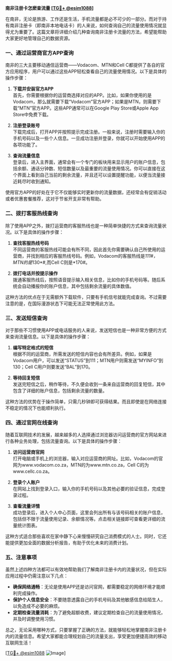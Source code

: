 **南非注册卡怎麽查流量 [[TG💪+ @esim1088](https://t.me/s/esim1088)]**

在南非，无论是旅游、工作还是生活，手机流量都是必不可少的一部分。而对于持有南非注册卡（即南非本地电话卡）的人来说，如何查询自己的流量使用情况就显得尤为重要了。这篇文章将详细介绍几种查询南非注册卡流量的方法，希望能帮助大家更好地管理自己的数据资源。

### 一、通过运营商官方APP查询

南非的三大主要移动通信运营商——Vodacom、MTN和Cell C都提供了各自的官方应用程序，用户可以通过这些APP轻松查看自己的流量使用情况。以下是具体的操作步骤：

1. **下载并安装官方APP**  
   首先，你需要根据你的运营商选择对应的APP。比如，如果你使用的是Vodacom，那么就需要下载“Vodacom”官方APP；如果是MTN，则需要下载“MTN”官方APP。这些APP通常可以在Google Play Store或Apple App Store中免费下载。

2. **注册登录账号**  
   下载完成后，打开APP并按照提示完成注册。一般来说，注册时需要输入你的手机号码以及一些个人信息。一旦成功注册并登录，你就可以开始使用APP的各项功能了。

3. **查询流量信息**  
   登录后，进入主界面，通常会有一个专门的板块用来显示用户的账户信息，包括余额、通话分钟数、短信数量以及最重要的流量使用情况。你可以直接在这个界面上看到自己当前的剩余流量，并且还可以设置提醒功能，以便当流量接近耗尽时收到通知。

使用官方APP的好处在于它不仅能够实时更新你的流量数据，还经常会有促销活动或者优惠套餐推荐，这对于节省开支非常有帮助。

### 二、拨打客服热线查询

除了使用APP之外，拨打运营商的客服热线也是一种简单快捷的方式来查询流量状况。以下是具体的操作步骤：

1. **查找客服热线号码**  
   不同运营商的客服热线可能会有所不同，因此首先你需要确认自己所使用的运营商，并找到相应的客服热线号码。例如，Vodacom的客服热线是*111#，MTN的是*130*#,而Cell C则是*170#。

2. **拨打电话并按提示操作**  
   拨通客服热线后，按照语音提示输入相关信息，比如你的手机号码等。随后系统会自动播报你的账户信息，其中包括剩余流量的具体数值。

这种方法的优点在于无需额外下载软件，只要有手机信号就能完成查询。不过需要注意的是，在国际漫游状态下可能无法正常使用此方法。

### 三、发送短信查询

对于那些不习惯使用APP或电话服务的人来说，发送短信也是一种非常方便的方式来查询流量信息。以下是具体的操作步骤：

1. **编写特定格式的短信**  
   根据不同的运营商，所需发送的短信内容也会有所差异。例如，如果是Vodacom用户，可以发送“STATUS”到111；MTN用户则需发送“MYINFO”到130；Cell C用户则要发送“BAL”到170。

2. **等待回复短信**  
   发送完短信之后，稍作等待，不久便会收到一条来自运营商的回复短信，其中包含了详细的账户信息，包括剩余流量的数量。

这种方法的优势在于操作简单，只需几秒钟即可获得结果。而且即使是在网络连接不稳定的情况下也能顺利执行。

### 四、通过官网在线查询

随着互联网技术的发展，越来越多的人选择通过浏览器访问运营商的官方网站来进行各种业务处理，包括流量查询。以下是具体的操作步骤：

1. **访问运营商官网**  
   打开电脑或手机上的浏览器，输入对应运营商的网址。比如，Vodacom的官网为www.vodacom.co.za，MTN的为www.mtn.co.za，Cell C的为www.cellc.co.za。

2. **登录个人账户**  
   在网站上找到登录入口，输入你的手机号码以及其他必要的验证信息，完成登录过程。

3. **查看流量详情**  
   成功登录后，进入个人中心页面，这里会列出所有与该号码相关的账户信息，包括但不限于流量使用记录、余额情况等。点击相关链接即可查看更详细的流量统计图表。

这种方式适合那些喜欢在家中静下心来慢慢研究自己消费模式的人士。同时，它还能提供更加全面的数据分析报告，有助于优化未来的消费计划。

### 五、注意事项

虽然上述四种方法都可以有效地帮助我们了解南非注册卡内的流量状况，但在实际应用过程中仍需注意以下几点：

- **确保网络通畅**：无论是使用APP还是访问官网，都需要稳定的网络环境才能顺利完成操作。
- **保护个人信息安全**：不要随意透露自己的手机号码及其他敏感信息给陌生人，以免造成不必要的麻烦。
- **定期检查流量消耗**：为了避免超额收费，建议定期检查自己的流量使用情况，并及时调整使用习惯。

总之，无论采用哪种方式，只要掌握了正确的方法，就能够轻松地掌握南非注册卡内的流量信息。希望大家都能合理规划自己的流量支出，享受更加便捷高效的移动互联网生活！

[[TG💪+ @esim1088](https://t.me/s/esim1088) ![Image](https://i.postimg.cc/4NQfJmqS/Snipaste-2025-05-13-00-14-12.png)]